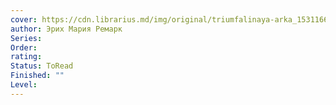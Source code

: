 ```yaml
---
cover: https://cdn.librarius.md/img/original/triumfalinaya-arka_1531166662.jpg
author: Эрих Мария Ремарк
Series: 
Order: 
rating: 
Status: ToRead
Finished: ""
Level:
---
```









